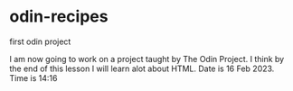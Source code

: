# odin-recipes
first odin project

I am now going to work on a project taught by The Odin Project. I think by the end of this lesson I will learn alot about HTML. Date is 16 Feb 2023. Time is 14:16
